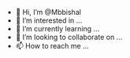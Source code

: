 - 👋 Hi, I’m @Mbbishal
- 👀 I’m interested in ...
- 🌱 I’m currently learning ...
- 💞️ I’m looking to collaborate on ...
- 📫 How to reach me ...

<!---
Mbbishal/Mbbishal is a ✨ special ✨ repository because its `README.md` (this file) appears on your GitHub profile.
You can click the Preview link to take a look at your changes.
--->

